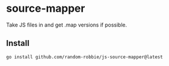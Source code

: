 # source-mapper
Take JS files in and get .map versions if possible.


Install
---

```
go install github.com/random-robbie/js-source-mapper@latest
```

